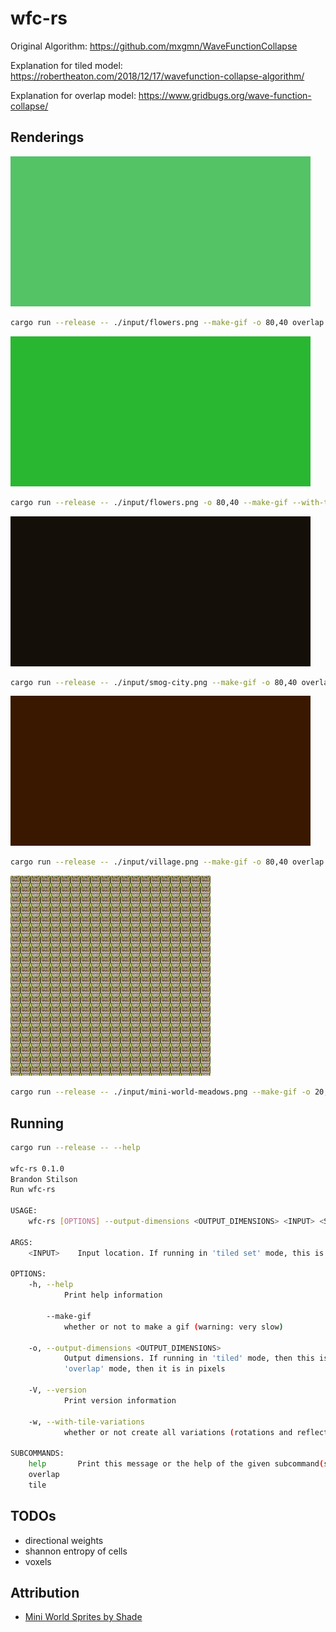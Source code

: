 # wfc-rs

Original Algorithm: <https://github.com/mxgmn/WaveFunctionCollapse>

Explanation for tiled model: <https://robertheaton.com/2018/12/17/wavefunction-collapse-algorithm/>

Explanation for overlap model: <https://www.gridbugs.org/wave-function-collapse/>

## Renderings

![animated flowers](./assets/flowers.gif)

```bash
cargo run --release -- ./input/flowers.png --make-gif -o 80,40 overlap -t 3,3
```

![animated rotated/reflected flowers](./assets/rotated-reflected-flowers.gif)

```bash
cargo run --release -- ./input/flowers.png -o 80,40 --make-gif --with-tile-variations overlap -t 3,3
```

![animated city](./assets/city.gif)

```bash
cargo run --release -- ./input/smog-city.png --make-gif -o 80,40 overlap -t 4,4
```

![animated village](./assets/village.gif)

```bash
cargo run --release -- ./input/village.png --make-gif -o 80,40 overlap -t 3,3
```

![animated tile town](./assets/mini-town.gif)

```bash
cargo run --release -- ./input/mini-world-meadows.png --make-gif -o 20,20 tile -t 16,16
```

## Running

```bash
cargo run --release -- --help

wfc-rs 0.1.0
Brandon Stilson
Run wfc-rs

USAGE:
    wfc-rs [OPTIONS] --output-dimensions <OUTPUT_DIMENSIONS> <INPUT> <SUBCOMMAND>

ARGS:
    <INPUT>    Input location. If running in 'tiled set' mode, this is assumed to be a directory

OPTIONS:
    -h, --help
            Print help information

        --make-gif
            whether or not to make a gif (warning: very slow)

    -o, --output-dimensions <OUTPUT_DIMENSIONS>
            Output dimensions. If running in 'tiled' mode, then this is the tiles. If in
            'overlap' mode, then it is in pixels

    -V, --version
            Print version information

    -w, --with-tile-variations
            whether or not create all variations (rotations and reflections) of tiles

SUBCOMMANDS:
    help       Print this message or the help of the given subcommand(s)
    overlap
    tile
```

## TODOs

- directional weights
- shannon entropy of cells
- voxels

## Attribution

- [Mini World Sprites by Shade](https://merchant-shade.itch.io/16x16-mini-world-sprites)
